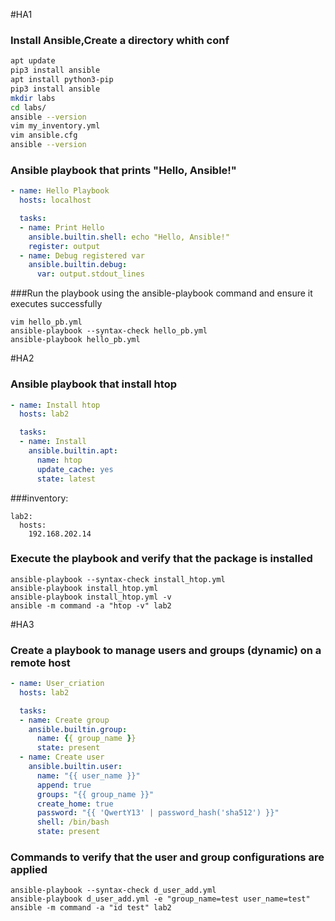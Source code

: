 #HA1

### Install Ansible,Create a directory whith conf 

```bash
apt update
pip3 install ansible
apt install python3-pip
pip3 install ansible
mkdir labs
cd labs/
ansible --version
vim my_inventory.yml
vim ansible.cfg
ansible --version
```
### Ansible playbook that prints "Hello, Ansible!"

```yaml
- name: Hello Playbook
  hosts: localhost

  tasks:
  - name: Print Hello
    ansible.builtin.shell: echo "Hello, Ansible!"
    register: output
  - name: Debug registered var
    ansible.builtin.debug: 
      var: output.stdout_lines  
```

###Run the playbook using the ansible-playbook command and ensure it executes successfully

```
vim hello_pb.yml
ansible-playbook --syntax-check hello_pb.yml
ansible-playbook hello_pb.yml
```

#HA2

### Ansible playbook that install htop

```yaml
- name: Install htop
  hosts: lab2

  tasks:
  - name: Install
    ansible.builtin.apt:
      name: htop
      update_cache: yes
      state: latest
```

###inventory:

```
lab2:
  hosts:
    192.168.202.14
```

### Execute the playbook and verify that the package is installed

```
ansible-playbook --syntax-check install_htop.yml
ansible-playbook install_htop.yml
ansible-playbook install_htop.yml -v
ansible -m command -a "htop -v" lab2
```

#HA3

### Create a playbook to manage users and groups (dynamic) on a remote host

```yaml
- name: User_criation
  hosts: lab2

  tasks:
  - name: Create group
    ansible.builtin.group:
      name: {{ group_name }}
      state: present
  - name: Create user
    ansible.builtin.user:
      name: "{{ user_name }}"
      append: true
      groups: "{{ group_name }}"
      create_home: true
      password: "{{ 'QwertY13' | password_hash('sha512') }}"
      shell: /bin/bash
      state: present
```

### Commands to verify that the user and group configurations are applied

```
ansible-playbook --syntax-check d_user_add.yml
ansible-playbook d_user_add.yml -e "group_name=test user_name=test"
ansible -m command -a "id test" lab2
```